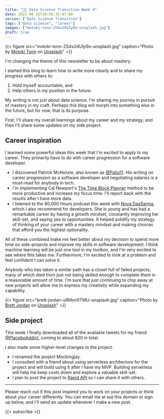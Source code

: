 ```yaml
---
title: "👨‍💻 Data Science Transition Week 4"
date: 2022-06-26T20:56:35-07:00
series: ["Data Science Transition"]
tags: ["data science", "career"]
images: ["motoki-tonn-ZS4x24UIy9o-unsplash.jpg"]
draft: true
---
```

{{< figure src="motoki-tonn-ZS4x24UIy9o-unsplash.jpg" caption="Photo by [Motoki Tonn](https://unsplash.com/@motoki?utm_source=unsplash&utm_medium=referral&utm_content=creditCopyText) on [Unsplash](https://unsplash.com/s/photos/mastery?utm_source=unsplash&utm_medium=referral&utm_content=creditCopyText)" >}}
<p></p>

I'm changing the theme of this newsletter to be about mastery.

I started this blog to learn how to write more clearly and to share my progress with others to:

1. Hold myself accountable, and
2. Help others in my position in the future.

My writing is not just about data science. I'm sharing my journey in pursuit of mastery in my craft. Perhaps this blog will morph into something else in the future, but for now, that is its purpose.

First, I'll share my overall learnings about my career and my strategy, and then I'll share some updates on my side project.

## Career inspiration

I learned some powerful ideas this week that I'm excited to apply to my career. They primarily have to do with career progression for a software developer.

- I discovered Patrick McKenzie, also known as [@Patio11](https://www.kalzumeus.com/). His writing on career progression as a software developer and negotiating salaries is a must-read for anybody in tech.
- I'm implementing Cal Newport's [The Time Block Planner](https://www.timeblockplanner.com/) method to be more productive and increase my focus time. I'll report back with the results after I have more data.
- I listened to the 80,000 Hours podcast this week with [Nova DasSarma](https://80000hours.org/podcast/episodes/nova-dassarma-information-security-and-ai-systems/), which I also recommend for developers. She is young and has had a remarkable career by having a growth mindset, constantly improving her skill-set, and saying yes to opportunities. It helped solidify my strategy of thinking of your career with a mastery mindset and making choices that afford you the highest optionality.

All of these combined make me feel better about my decision to spend more time on side-projects and improve my skills in software development. I think machine learning will be just one tool in my toolbox, and I'm very excited to see where this takes me. Furthermore, I'm excited to look at a problem and feel confident I can solve it.

Anybody who has taken a similar path has a closet full of failed projects, many of which died from just not being skilled enough to complete them in a reasonable amount of time. I'm sure that just continuing to chip away at new projects will allow me to express my creativity while expanding my capability.

{{< figure src="brett-jordan-ulRlAm1ITMU-unsplash.jpg" caption="Photo by [Brett Jordan](https://unsplash.com/@brett_jordan?utm_source=unsplash&utm_medium=referral&utm_content=creditCopyText) on [Unsplash](https://unsplash.com/s/photos/twitter?utm_source=unsplash&utm_medium=referral&utm_content=creditCopyText)" >}}

## Side project

This week I finally downloaded all of the available tweets for my friend [@PIaceboAddict](https://twitter.com/piaceboaddict?s=21&t=7peYoZttAdENlRzWcdhPnA), coming to about 820 in total.

I also made some higher-level changes to the project.

- I renamed the project Mockingjay.
- I consulted with a friend about using serverless architecture for the project and will build using it after I have my MVP. Building serverless will help me keep costs down and explore a valuable skill-set.
- I plan to post the project to [Rapid API](https://rapidapi.com/) so I can share it with others.

---

Please reach out if this post inspired you to work on your projects or think about your career differently. You can email me at `me@` this domain or sign up below, and I'll send an update whenever I make a new post.

{{< subscribe >}}
